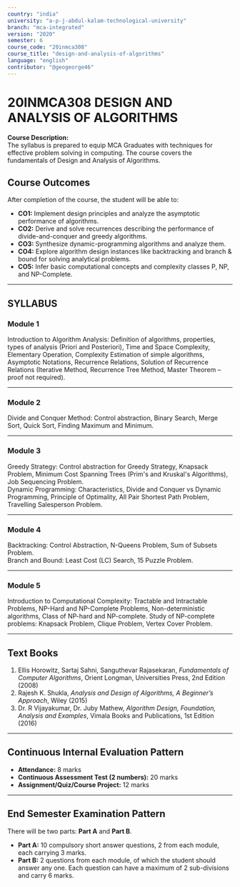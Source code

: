 ```yaml
---
country: "india"
university: "a-p-j-abdul-kalam-technological-university"
branch: "mca-integrated"
version: "2020"
semester: 6
course_code: "20inmca308"
course_title: "design-and-analysis-of-algorithms"
language: "english"
contributor: "@geogeorge46"
---
```


# 20INMCA308 DESIGN AND ANALYSIS OF ALGORITHMS

**Course Description:**  
The syllabus is prepared to equip MCA Graduates with techniques for effective problem solving in computing. The course covers the fundamentals of Design and Analysis of Algorithms.

## Course Outcomes

After completion of the course, the student will be able to:

- **CO1:** Implement design principles and analyze the asymptotic performance of algorithms.  
- **CO2:** Derive and solve recurrences describing the performance of divide-and-conquer and greedy algorithms.  
- **CO3:** Synthesize dynamic-programming algorithms and analyze them.  
- **CO4:** Explore algorithm design instances like backtracking and branch & bound for solving analytical problems.  
- **CO5:** Infer basic computational concepts and complexity classes P, NP, and NP-Complete.

---

## SYLLABUS

### **Module 1**
Introduction to Algorithm Analysis: Definition of algorithms, properties, types of analysis (Priori and Posteriori), Time and Space Complexity, Elementary Operation, Complexity Estimation of simple algorithms, Asymptotic Notations, Recurrence Relations, Solution of Recurrence Relations (Iterative Method, Recurrence Tree Method, Master Theorem – proof not required).

---

### **Module 2**
Divide and Conquer Method: Control abstraction, Binary Search, Merge Sort, Quick Sort, Finding Maximum and Minimum.

---

### **Module 3**
Greedy Strategy: Control abstraction for Greedy Strategy, Knapsack Problem, Minimum Cost Spanning Trees (Prim's and Kruskal's Algorithms), Job Sequencing Problem.  
Dynamic Programming: Characteristics, Divide and Conquer vs Dynamic Programming, Principle of Optimality, All Pair Shortest Path Problem, Travelling Salesperson Problem.

---

### **Module 4**
Backtracking: Control Abstraction, N-Queens Problem, Sum of Subsets Problem.  
Branch and Bound: Least Cost (LC) Search, 15 Puzzle Problem.

---

### **Module 5**
Introduction to Computational Complexity: Tractable and Intractable Problems, NP-Hard and NP-Complete Problems, Non-deterministic algorithms, Class of NP-hard and NP-complete. Study of NP-complete problems: Knapsack Problem, Clique Problem, Vertex Cover Problem.

---

## Text Books

1. Ellis Horowitz, Sartaj Sahni, Sanguthevar Rajasekaran, *Fundamentals of Computer Algorithms*, Orient Longman, Universities Press, 2nd Edition (2008)  
2. Rajesh K. Shukla, *Analysis and Design of Algorithms, A Beginner’s Approach*, Wiley (2015)  
3. Dr. R Vijayakumar, Dr. Juby Mathew, *Algorithm Design, Foundation, Analysis and Examples*, Vimala Books and Publications, 1st Edition (2016)

---

## Continuous Internal Evaluation Pattern

- **Attendance:** 8 marks  
- **Continuous Assessment Test (2 numbers):** 20 marks  
- **Assignment/Quiz/Course Project:** 12 marks  

---

## End Semester Examination Pattern

There will be two parts: **Part A** and **Part B**.  
- **Part A:** 10 compulsory short answer questions, 2 from each module, each carrying 3 marks.  
- **Part B:** 2 questions from each module, of which the student should answer any one. Each question can have a maximum of 2 sub-divisions and carry 6 marks.
